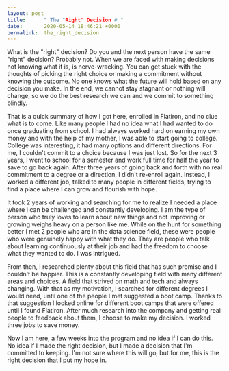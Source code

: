 ```yaml
---
layout: post
title:      " The "Right" Decision # "
date:       2020-05-14 18:46:21 +0000
permalink:  the_right_decision
---
```


What is the "right" decision? Do you and the next person have the same "right" decision? Probably not. When we are faced with making decisions not knowing what it is, is nerve-wracking. You can get stuck with the thoughts of picking the right choice or making a commitment without knowing the outcome. No one knows what the future will hold based on any decision you make. In the end, we cannot stay stagnant or nothing will change, so we do the best research we can and we commit to something blindly.

That is a quick summary of how I got here, enrolled in Flatiron, and no clue what is to come. Like many people I had no idea what I had wanted to do once graduating from school. I had always worked hard on earning my own money and with the help of my mother, I was able to start going to college. College was interesting, it had many options and different directions. For me, I couldn't commit to a choice because I was just lost. So for the next 3 years, I went to school for a semester and work full time for half the year to save to go back again. After three years of going back and forth with no real commitment to a degree or a direction, I didn't re-enroll again. Instead, I worked a different job, talked to many people in different fields, trying to find a place where I can grow and flourish with hope. 

It took 2 years of working and searching for me to realize I needed a place where I can be challenged and constantly developing. I am the type of person who truly loves to learn about new things and not improving or growing weighs heavy on a person like me. While on the hunt for something better I met 2 people who are in the data science field, these were people who were genuinely happy with what they do. They are people who talk about learning continuously at their job and had the freedom to choose what they wanted to do. I was intrigued. 

From then, I researched plenty about this field that has such promise and I couldn't be happier. This is a constantly developing field with many different areas and choices. A field that strived on math and tech and always changing. With that as my motivation, I searched for different degrees I would need, until one of the people I met suggested a boot camp. Thanks to that suggestion I looked online for different boot camps that were offered until I found Flatiron. After much research into the company and getting real people to feedback about them, I choose to make my decision. I worked three jobs to save money.

Now I am here, a few weeks into the program and no idea if I can do this. No idea if I made the right decision, but I made a decision that I'm committed to keeping. I'm not sure where this will go, but for me, this is the right decision that I put my hope in. 
